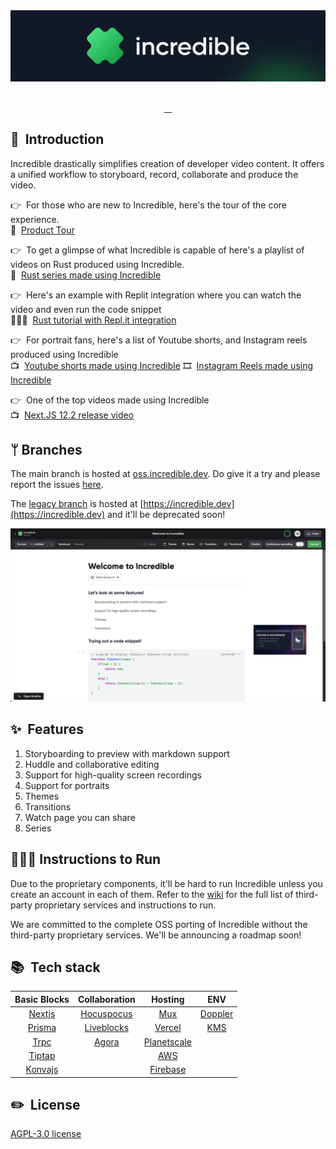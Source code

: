 <div align="center">
  <img alt="logo" src="assets/logo.png"/>
</div>

<br/>

<p align="center">
  <a aria-label="Explore documentation" href="https://github.com/IncredibleDevHQ/Incredible/wiki" target="_blank">
    <img alt="" src="https://img.shields.io/badge/Docs-383b40.svg?style=for-the-badge&logo=readthedocs&logoColor=white">
  </a>
  <a aria-label="Report an issue" href="https://github.com/IncredibleDevHQ/Incredible/issues/new/choose" target="_blank">
      <img alt="" src="https://img.shields.io/badge/Report%20bug-383b40.svg?style=for-the-badge&logo=data:image/png;base64,iVBORw0KGgoAAAANSUhEUgAAAA4AAAAOCAYAAAAfSC3RAAAACXBIWXMAAAsTAAALEwEAmpwYAAAAAXNSR0IArs4c6QAAAARnQU1BAACxjwv8YQUAAADMSURBVHgBjVILDcIwEL0uCJiESsAB4AAHWBgOcEKQgIKBg03B5mBzcLwjd9mlaZu95OWa9r32PiUqgJkj2NJeqKHnDZPs7TF6k6FPdQcVXxGGEMKs+3Oiay0bhAjdJ+jGA+EEvqiOGzjC2PkUO3DhMhZ9IFvf5OvipEm5Gjlzz1fjWWM0HVINjS0EmaZ4zE5HjUszknavgNbPs3EmmdVaMcpZb7/JXjyCI3gpmFc9E43MnGyO/1uQ/oq1XPIE32qS+d5xNngd1cCVT/4DeYu5iXz7pyIAAAAASUVORK5CYII=&logoColor=white">
  </a>
  <a aria-label="Request a feature" href="https://github.com/IncredibleDevHQ/Incredible/issues/new?assignees=&labels=feature+request&template=feature_request.yml" target="_blank">
    <img alt="" src="https://img.shields.io/badge/Request%20Feature-383b40.svg?style=for-the-badge&logo=data:image/png;base64,iVBORw0KGgoAAAANSUhEUgAAAA4AAAAOCAYAAAAfSC3RAAAACXBIWXMAAAsTAAALEwEAmpwYAAAAAXNSR0IArs4c6QAAAARnQU1BAACxjwv8YQUAAACTSURBVHgBlZJtDYYwDIRvKHglTAISJgEJrwQcIAUrOAAH4AAclDYZ4avdxpP0T9dbL7cBBkTkuX4ohYf/XCOdzNLLiTqyaVPWUqxX69VFG5BGRI0m9MjjNeGCPNOrI/5jghazeR0f1jEELZgaKXigUYThOVcp2g0FOGNruA05N6AEFvYxKKn+y0Z57OOXbLzxZX8HqsTUEzggWlEAAAAASUVORK5CYII=&logoColor=white">
  </a>
  <a aria-label="Join our community on Discord" href="https://discord.gg/jJQWQs8Fh2" target="_blank">
      <img alt="" src="https://img.shields.io/badge/Join%20our%20community-16a34a.svg?style=for-the-badge&logo=Discord&logoColor=white">
  </a>
  <br/>
</p>

## 👋 &nbsp;Introduction

Incredible drastically simplifies creation of developer video content. It offers a unified workflow to storyboard, record, collaborate and produce the video.

👉 &nbsp;For those who are new to Incredible, here's the tour of the core experience.<br/>
🚀 &nbsp;[Product Tour](https://www.loom.com/share/d5fd69a0d70f4dfd921bd4798bdb938c)

👉 &nbsp;To get a glimpse of what Incredible is capable of here's a playlist of videos on Rust produced using Incredible.<br/>
🦀 &nbsp;[Rust series made using Incredible](https://bit.ly/rust-series)

👉 &nbsp;Here's an example with Replit integration where you can watch the video and even run the code snippet<br/>
👩🏻‍💻 &nbsp;[Rust tutorial with Repl.it integration](https://incredible.dev/watch/enm-qyp-zks)

👉 &nbsp;For portrait fans, here's a list of Youtube shorts, and Instagram reels produced using Incredible<br/>
📺 &nbsp;[Youtube shorts made using Incredible](https://bit.ly/yt-ml-shorts)
🎞 &nbsp;[Instagram Reels made using Incredible](https://www.instagram.com/incredibledevhq/)

👉 &nbsp;One of the top videos made using Incredible<br/>
📺 &nbsp;[Next.JS 12.2 release video](https://youtu.be/bQqN0fK3Gjg)

## ᛘ Branches

The main branch is hosted at [oss.incredible.dev](https://oss.incredible.dev). Do give it a try and please report the issues [here](https://github.com/IncredibleDevHQ/Incredible/issues).

The [legacy branch](https://github.com/IncredibleDevHQ/Incredible/tree/legacy) is hosted at [https://incredible.dev](https://incredible.dev) and it'll be deprecated soon!

![Studio Main Page](assets/main.png)

## ✨ &nbsp;Features

1. Storyboarding to preview with markdown support
2. Huddle and collaborative editing
3. Support for high-quality screen recordings
4. Support for portraits
5. Themes
6. Transitions
7. Watch page you can share
8. Series

## 🏃🏽‍♂️ Instructions to Run

Due to the proprietary components, it'll be hard to run Incredible unless you create an account in each of them.
Refer to the [wiki](https://github.com/IncredibleDevHQ/Incredible/wiki) for the full list of third-party proprietary services and instructions to run.

We are committed to the complete OSS porting of Incredible without the third-party proprietary services. We'll be announcing a roadmap soon!

## 📚 &nbsp;Tech stack

|                  Basic Blocks                  |                Collaboration                 |                 Hosting                  |                ENV                 |
| :--------------------------------------------: | :------------------------------------------: | :--------------------------------------: | :--------------------------------: |
|  [Nextjs](https://github.com/vercel/next.js)   | [Hocuspocus](https://tiptap.dev/hocuspocus/) |         [Mux](https://mux.com/)          |  [Doppler](https://doppler.com/)   |
|   [Prisma](https://github.com/prisma/prisma)   |     [Liveblocks](https://liveblocks.io/)     |      [Vercel](https://vercel.com/)       | [KMS](https://aws.amazon.com/kms/) |
|      [Trpc](https://github.com/trpc/trpc)      |          [Agora](https://agora.io/)          | [Planetscale](https://planetscale.com/)  |                                    |
| [Tiptap](https://github.com/ueberdosis/tiptap) |                                              |      [AWS](https://aws.amazon.com/)      |                                    |
|  [Konvajs](https://github.com/konvajs/konva)   |                                              | [Firebase](https://firebase.google.com/) |                                    |

## ✏️ &nbsp;License

[AGPL-3.0 license](https://github.com/IncredibleDevHQ/Incredible/blob/main/LICENSE)
